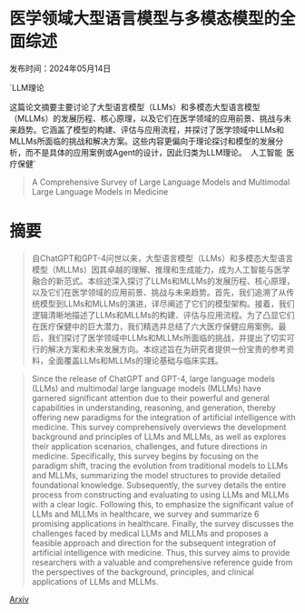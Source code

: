 # 医学领域大型语言模型与多模态模型的全面综述

发布时间：2024年05月14日

`LLM理论

这篇论文摘要主要讨论了大型语言模型（LLMs）和多模态大型语言模型（MLLMs）的发展历程、核心原理，以及它们在医学领域的应用前景、挑战与未来趋势。它涵盖了模型的构建、评估与应用流程，并探讨了医学领域中LLMs和MLLMs所面临的挑战和解决方案。这些内容更偏向于理论探讨和模型的发展分析，而不是具体的应用案例或Agent的设计，因此归类为LLM理论。` `人工智能` `医疗保健`

> A Comprehensive Survey of Large Language Models and Multimodal Large Language Models in Medicine

# 摘要

> 自ChatGPT和GPT-4问世以来，大型语言模型（LLMs）和多模态大型语言模型（MLLMs）因其卓越的理解、推理和生成能力，成为人工智能与医学融合的新范式。本综述深入探讨了LLMs和MLLMs的发展历程、核心原理，以及它们在医学领域的应用前景、挑战与未来趋势。首先，我们追溯了从传统模型到LLMs和MLLMs的演进，详尽阐述了它们的模型架构。接着，我们逻辑清晰地描述了LLMs和MLLMs的构建、评估与应用流程。为了凸显它们在医疗保健中的巨大潜力，我们精选并总结了六大医疗保健应用案例。最后，我们探讨了医学领域中LLMs和MLLMs所面临的挑战，并提出了切实可行的解决方案和未来发展方向。本综述旨在为研究者提供一份宝贵的参考资料，全面覆盖LLMs和MLLMs的理论基础与临床实践。

> Since the release of ChatGPT and GPT-4, large language models (LLMs) and multimodal large language models (MLLMs) have garnered significant attention due to their powerful and general capabilities in understanding, reasoning, and generation, thereby offering new paradigms for the integration of artificial intelligence with medicine. This survey comprehensively overviews the development background and principles of LLMs and MLLMs, as well as explores their application scenarios, challenges, and future directions in medicine. Specifically, this survey begins by focusing on the paradigm shift, tracing the evolution from traditional models to LLMs and MLLMs, summarizing the model structures to provide detailed foundational knowledge. Subsequently, the survey details the entire process from constructing and evaluating to using LLMs and MLLMs with a clear logic. Following this, to emphasize the significant value of LLMs and MLLMs in healthcare, we survey and summarize 6 promising applications in healthcare. Finally, the survey discusses the challenges faced by medical LLMs and MLLMs and proposes a feasible approach and direction for the subsequent integration of artificial intelligence with medicine. Thus, this survey aims to provide researchers with a valuable and comprehensive reference guide from the perspectives of the background, principles, and clinical applications of LLMs and MLLMs.

[Arxiv](https://arxiv.org/abs/2405.08603)